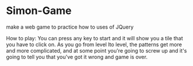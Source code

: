 # Simon-Game
make a web game to practice how to uses of JQuery

How to play:
You can press any key to start and it will show you a tile that you have to click on. As you go from level lto level, 
the patterns get more and more complicated, and at some point you're going to screw up and it's going to tell you that you've got it wrong
and game is over.

